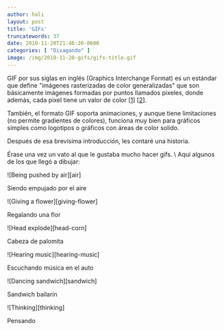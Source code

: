 ```yaml
---
author: hali
layout: post
title: 'GIFs'
truncatewords: 37
date: 2018-11-20T21:46:26-0600
categories: [ "Divagando" ]
image: /img/2018-11-20-gifs/gifs-title.gif
---
```


GIF por sus siglas en inglés (Graphics Interchange Format) es un
estándar que define "imágenes rasterizadas de color generalizadas" que
son básicamente imágenes formadas por puntos llamados pixeles, donde
además, cada pixel tiene un valor de color \[[1][1]\] \[[2][2]\].

También, el formato GIF soporta animaciones, y aunque tiene limitaciones
(no permite gradientes de colores), funciona muy bien para gráficos
simples como logotipos o gráficos con áreas de color solido.

Después de esa brevísima introducción, les contaré una historia.

Érase una vez un vato al que le gustaba mucho hacer gifs. \\
Aquí algunos de los que llegó a dibujar:

<div class="has-text-centered box red-velvet-bg">
  <p class="image-container box" markdown="1">
    ![Being pushed by air][air]
  </p>
  <p class="is-italic has-background-white image-art-title">
    Siendo empujado por el aire
  </p>
</div>

<div class="has-text-centered box blue-velvet-bg">
  <p class="image-container box" markdown="1">
    ![Giving a flower][giving-flower]
  </p>
  <p class="is-italic has-background-white image-art-title">
    Regalando una flor
  </p>
</div>

<div class="has-text-centered box purple-velvet-bg">
  <p class="image-container box" markdown="1">
    ![Head explode][head-corn]
  </p>
  <p class="is-italic has-background-white image-art-title">
    Cabeza de palomita
  </p>
</div>

<div class="has-text-centered box green-velvet-bg">
  <p class="image-container box" markdown="1">
    ![Hearing music][hearing-music]
  </p>
  <p class="is-italic has-background-white image-art-title">
    Escuchando música en el auto
  </p>
</div>

<div class="has-text-centered box purple-velvet-bg">
  <p class="image-container box" markdown="1">
    ![Dancing sandwich][sandwich]
  </p>
  <p class="is-italic has-background-white image-art-title">
    Sandwich bailarín
  </p>
</div>

<div class="has-text-centered box blue-velvet-bg">
  <p class="image-container box" markdown="1">
    ![Thinking][thinking]
  </p>
  <p class="is-italic has-background-white image-art-title">
    Pensando
  </p>
</div>

[1]: https://www.w3.org/Graphics/GIF/spec-gif87.txt
[2]: https://support.99designs.com/hc/es/articles/204761835--Qué-son-los-vectores-y-las-imagenes-rasterizadas-Cuándo-debería-usarlas-
[air]: /img/2018-11-20-gifs/air.gif
[giving-flower]: /img/2018-11-20-gifs/giving-flower.gif
[head-corn]: /img/2018-11-20-gifs/head-corn.gif
[hearing-music]: /img/2018-11-20-gifs/hearing-music.gif
[sandwich]: /img/2018-11-20-gifs/sandwich.gif
[thinking]: /img/2018-11-20-gifs/thinking.gif
